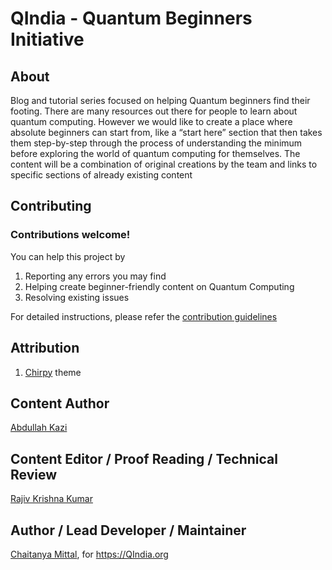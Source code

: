 # QIndia - Quantum Beginners Initiative

## About
Blog and tutorial series focused on helping Quantum beginners find their footing.
There are many resources out there for people to learn about quantum computing. However we would like to create a place where absolute beginners can start from, like a “start here” section that then takes them step-by-step through the process of understanding the minimum before exploring the world of quantum computing for themselves. The content will be a combination of original creations by the team and links to specific sections of already existing content


## Contributing

### Contributions welcome!

You can help this project by
1. Reporting any errors you may find
2. Helping create beginner-friendly content on Quantum Computing
3. Resolving existing issues

For detailed instructions, please refer the [contribution guidelines](./CONTRIBUTING.md)

## Attribution

1. [Chirpy](https://github.com/cotes2020/chirpy) theme

## Content Author

[Abdullah Kazi](https://github.com/AbdullahKazi500)

## Content Editor / Proof Reading / Technical Review 

[Rajiv Krishna Kumar](https://github.com/rajkk1)

## Author / Lead Developer / Maintainer

[Chaitanya Mittal](https://github.com/chtnnh), for https://QIndia.org
